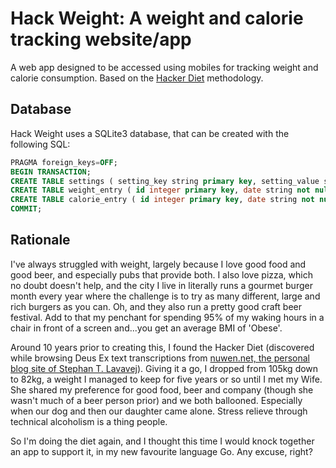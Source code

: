 # Hack Weight: A weight and calorie tracking website/app

A web app designed to be accessed using mobiles for tracking weight and calorie consumption. Based on the [Hacker Diet](https://www.fourmilab.ch/hackdiet/e4/) methodology.

## Database

Hack Weight uses a SQLite3 database, that can be created with the following SQL:

```sql
PRAGMA foreign_keys=OFF;
BEGIN TRANSACTION;
CREATE TABLE settings ( setting_key string primary key, setting_value string not null );
CREATE TABLE weight_entry ( id integer primary key, date string not null, weight real not null );
CREATE TABLE calorie_entry ( id integer primary key, date string not null, amount integer not null, category string not null );
COMMIT;
```

## Rationale

I've always struggled with weight, largely because I love good food and good beer, and especially pubs that provide both. I also love pizza, which no doubt doesn't help, and the city I live in literally runs a gourmet burger month every year where the challenge is to try as many different, large and rich burgers as you can. Oh, and they also run a pretty good craft beer festival. Add to that my penchant for spending 95% of my waking hours in a chair in front of a screen and...you get an average BMI of 'Obese'.

Around 10 years prior to creating this, I found the Hacker Diet (discovered while browsing Deus Ex text transcriptions from [nuwen.net, the personal blog site of Stephan T. Lavavej](https://nuwen.net)). Giving it a go, I dropped from 105kg down to 82kg, a weight I managed to keep for five years or so until I met my Wife. She shared my preference for good food, beer and company (though she wasn't much of a beer person prior) and we both ballooned. Especially when our dog and then our daughter came alone. Stress relieve through technical alcoholism is a thing people.

So I'm doing the diet again, and I thought this time I would knock together an app to support it, in my new favourite language Go. Any excuse, right?
